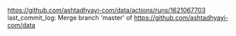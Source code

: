 https://github.com/ashtadhyayi-com/data/actions/runs/1621067703
last_commit_log: Merge branch 'master' of https://github.com/ashtadhyayi-com/data
